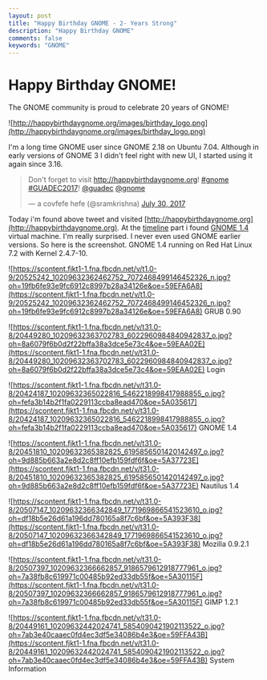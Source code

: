 ```yaml
---
layout: post
title: "Happy Birthday GNOME - 2- Years Strong"
description: "Happy Birthday GNOME"
comments: false
keywords: "GNOME"
---
```


# Happy Birthday GNOME!

The GNOME community is proud to celebrate 20 years of GNOME!

![http://happybirthdaygnome.org/images/birthday_logo.png](http://happybirthdaygnome.org/images/birthday_logo.png)

I'm a long time GNOME user since GNOME 2.18 on Ubuntu 7.04. Although in early versions of GNOME 3 I didn't feel right with new UI, I started using it again since 3.16. 

<blockquote class="twitter-tweet" data-lang="en"><p lang="en" dir="ltr">Don&#39;t forget to visit <a href="http://happybirthdaygnome.org">http://happybirthdaygnome.org</a>! <a href="https://twitter.com/hashtag/gnome?src=hash">#gnome</a> <a href="https://twitter.com/hashtag/GUADEC2017?src=hash">#GUADEC2017</a>!  <a href="https://twitter.com/guadec">@guadec</a> <a href="https://twitter.com/gnome">@gnome</a></p>&mdash; a covfefe hefe (@sramkrishna) <a href="https://twitter.com/sramkrishna/status/891788616770387968">July 30, 2017</a></blockquote>
<script async src="//platform.twitter.com/widgets.js" charset="utf-8"></script> 

Today i'm found above tweet and visited [http://happybirthdaygnome.org](http://happybirthdaygnome.org). At the [timeline](http://happybirthdaygnome.org/#timeline) part i found [GNOME 1.4](http://happybirthdaygnome.org/#timeline) virtual machine. I'm really surprised. I never even used GNOME earlier versions. So here is the screenshot. GNOME 1.4 running on Red Hat Linux 7.2 with Kernel 2.4.7-10.

![https://scontent.fjkt1-1.fna.fbcdn.net/v/t1.0-9/20525242_10209632362462752_7072468499146452326_n.jpg?oh=19fb6fe93e9fc6912c8997b28a34126e&oe=59EFA6A8](https://scontent.fjkt1-1.fna.fbcdn.net/v/t1.0-9/20525242_10209632362462752_7072468499146452326_n.jpg?oh=19fb6fe93e9fc6912c8997b28a34126e&oe=59EFA6A8)
GRUB 0.90

![https://scontent.fjkt1-1.fna.fbcdn.net/v/t31.0-8/20449280_10209632363702783_6022960984840942837_o.jpg?oh=8a6079f6b0d2f22bffa38a3dce5e73c4&oe=59EAA02E](https://scontent.fjkt1-1.fna.fbcdn.net/v/t31.0-8/20449280_10209632363702783_6022960984840942837_o.jpg?oh=8a6079f6b0d2f22bffa38a3dce5e73c4&oe=59EAA02E)
Login

![https://scontent.fjkt1-1.fna.fbcdn.net/v/t31.0-8/20424187_10209632365022816_5462218998417988855_o.jpg?oh=fefa3b14b2f1fa0229113ccba8ead470&oe=5A035617](https://scontent.fjkt1-1.fna.fbcdn.net/v/t31.0-8/20424187_10209632365022816_5462218998417988855_o.jpg?oh=fefa3b14b2f1fa0229113ccba8ead470&oe=5A035617)
GNOME 1.4

![https://scontent.fjkt1-1.fna.fbcdn.net/v/t31.0-8/20451810_10209632365382825_6195856501420142497_o.jpg?oh=9d885b663a2e8d2c8ff10efb159fdf6f&oe=5A37723E](https://scontent.fjkt1-1.fna.fbcdn.net/v/t31.0-8/20451810_10209632365382825_6195856501420142497_o.jpg?oh=9d885b663a2e8d2c8ff10efb159fdf6f&oe=5A37723E)
Nautilus 1.4

![https://scontent.fjkt1-1.fna.fbcdn.net/v/t31.0-8/20507147_10209632366342849_1771969866541523610_o.jpg?oh=df18b5e26d61a196dd780165a8f7c6bf&oe=5A393F38](https://scontent.fjkt1-1.fna.fbcdn.net/v/t31.0-8/20507147_10209632366342849_1771969866541523610_o.jpg?oh=df18b5e26d61a196dd780165a8f7c6bf&oe=5A393F38)
Mozilla 0.9.2.1

![https://scontent.fjkt1-1.fna.fbcdn.net/v/t31.0-8/20507397_10209632366662857_9186579612918777961_o.jpg?oh=7a38fb8c619971c00485b92ed33db55f&oe=5A30115F](https://scontent.fjkt1-1.fna.fbcdn.net/v/t31.0-8/20507397_10209632366662857_9186579612918777961_o.jpg?oh=7a38fb8c619971c00485b92ed33db55f&oe=5A30115F)
GIMP 1.2.1

![https://scontent.fjkt1-1.fna.fbcdn.net/v/t31.0-8/20449161_10209632442024741_5854090421902113522_o.jpg?oh=7ab3e40caaec0fd4ec3df5e34086b4e3&oe=59FFA43B](https://scontent.fjkt1-1.fna.fbcdn.net/v/t31.0-8/20449161_10209632442024741_5854090421902113522_o.jpg?oh=7ab3e40caaec0fd4ec3df5e34086b4e3&oe=59FFA43B)
System Information
